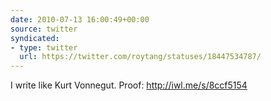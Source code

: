 ```yaml
---
date: 2010-07-13 16:00:49+00:00
source: twitter
syndicated:
- type: twitter
  url: https://twitter.com/roytang/statuses/18447534787/
---
```


I write like Kurt Vonnegut. Proof: http://iwl.me/s/8ccf5154